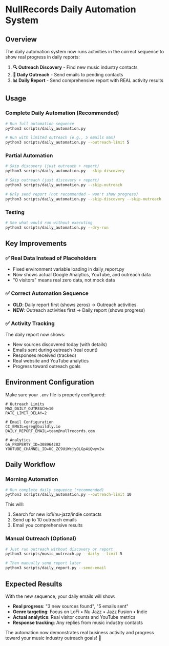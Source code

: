 # NullRecords Daily Automation System

## Overview
The daily automation system now runs activities in the correct sequence to show real progress in daily reports:

1. **🔍 Outreach Discovery** - Find new music industry contacts
2. **📧 Daily Outreach** - Send emails to pending contacts  
3. **📊 Daily Report** - Send comprehensive report with REAL activity results

## Usage

### Complete Daily Automation (Recommended)
```bash
# Run full automation sequence
python3 scripts/daily_automation.py

# Run with limited outreach (e.g., 5 emails max)
python3 scripts/daily_automation.py --outreach-limit 5
```

### Partial Automation
```bash
# Skip discovery (just outreach + report)
python3 scripts/daily_automation.py --skip-discovery

# Skip outreach (just discovery + report) 
python3 scripts/daily_automation.py --skip-outreach

# Only send report (not recommended - won't show progress)
python3 scripts/daily_automation.py --skip-discovery --skip-outreach
```

### Testing
```bash
# See what would run without executing
python3 scripts/daily_automation.py --dry-run
```

## Key Improvements

### ✅ **Real Data Instead of Placeholders**
- Fixed environment variable loading in daily_report.py
- Now shows actual Google Analytics, YouTube, and outreach data
- "0 visitors" means real zero data, not mock data

### ✅ **Correct Automation Sequence** 
- **OLD**: Daily report first (shows zeros) → Outreach activities
- **NEW**: Outreach activities first → Daily report (shows progress)

### ✅ **Activity Tracking**
The daily report now shows:
- New sources discovered today (with details)
- Emails sent during outreach (real count)
- Responses received (tracked)
- Real website and YouTube analytics
- Progress toward outreach goals

## Environment Configuration

Make sure your `.env` file is properly configured:

```properties
# Outreach Limits
MAX_DAILY_OUTREACH=10
RATE_LIMIT_DELAY=2

# Email Configuration  
CC_EMAIL=greg@buildly.io
DAILY_REPORT_EMAIL=team@nullrecords.com

# Analytics
GA_PROPERTY_ID=308964282
YOUTUBE_CHANNEL_ID=UC_ZC9UiWcjyOLGp4iQwyv2w
```

## Daily Workflow

### Morning Automation
```bash
# Run complete daily sequence (recommended)
python3 scripts/daily_automation.py --outreach-limit 10
```

This will:
1. Search for new lofi/nu-jazz/indie contacts
2. Send up to 10 outreach emails
3. Email you comprehensive results

### Manual Outreach (Optional)
```bash
# Just run outreach without discovery or report
python3 scripts/music_outreach.py --daily --limit 5

# Then manually send report later
python3 scripts/daily_report.py --send-email
```

## Expected Results

With the new sequence, your daily emails will show:
- **Real progress**: "3 new sources found", "5 emails sent"  
- **Genre targeting**: Focus on LoFi • Nu Jazz • Jazz Fusion • Indie
- **Actual analytics**: Real visitor counts and YouTube metrics
- **Response tracking**: Any replies from music industry contacts

The automation now demonstrates real business activity and progress toward your music industry outreach goals! 🎵